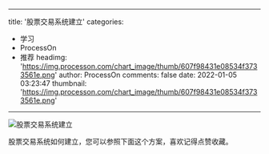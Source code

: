 
---
title: '股票交易系统建立'
categories: 
 - 学习
 - ProcessOn
 - 推荐
headimg: 'https://img.processon.com/chart_image/thumb/607f98431e08534f3733561e.png'
author: ProcessOn
comments: false
date: 2022-01-05 03:23:47
thumbnail: 'https://img.processon.com/chart_image/thumb/607f98431e08534f3733561e.png'
---

<div>   
<img class="thumb" alt="股票交易系统建立" src="https://img.processon.com/chart_image/thumb/607f98431e08534f3733561e.png" referrerpolicy="no-referrer">
<p>股票交易系统如何建立，您可以参照下面这个方案，喜欢记得点赞收藏。</p>  
</div>
            